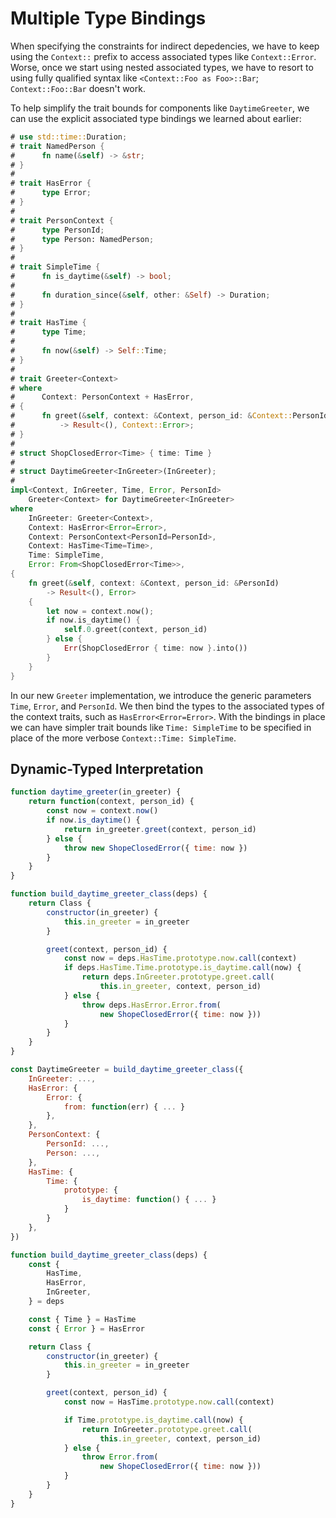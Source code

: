 # Multiple Type Bindings

When specifying the constraints for indirect depedencies, we have to keep using
the `Context::` prefix to access associated types like `Context::Error`. Worse,
once we start using nested associated types, we have to resort to using fully
qualified syntax like `<Context::Foo as Foo>::Bar`; `Context::Foo::Bar` doesn't work.

To help simplify the trait bounds for components like `DaytimeGreeter`, we
can use the explicit associated type bindings we learned about earlier:

```rust
# use std::time::Duration;
# trait NamedPerson {
#      fn name(&self) -> &str;
# }
#
# trait HasError {
#      type Error;
# }
#
# trait PersonContext {
#      type PersonId;
#      type Person: NamedPerson;
# }
#
# trait SimpleTime {
#      fn is_daytime(&self) -> bool;
#
#      fn duration_since(&self, other: &Self) -> Duration;
# }
#
# trait HasTime {
#      type Time;
#
#      fn now(&self) -> Self::Time;
# }
#
# trait Greeter<Context>
# where
#      Context: PersonContext + HasError,
# {
#      fn greet(&self, context: &Context, person_id: &Context::PersonId)
#          -> Result<(), Context::Error>;
# }
#
# struct ShopClosedError<Time> { time: Time }
#
# struct DaytimeGreeter<InGreeter>(InGreeter);
#
impl<Context, InGreeter, Time, Error, PersonId>
    Greeter<Context> for DaytimeGreeter<InGreeter>
where
    InGreeter: Greeter<Context>,
    Context: HasError<Error=Error>,
    Context: PersonContext<PersonId=PersonId>,
    Context: HasTime<Time=Time>,
    Time: SimpleTime,
    Error: From<ShopClosedError<Time>>,
{
    fn greet(&self, context: &Context, person_id: &PersonId)
        -> Result<(), Error>
    {
        let now = context.now();
        if now.is_daytime() {
            self.0.greet(context, person_id)
        } else {
            Err(ShopClosedError { time: now }.into())
        }
    }
}
```

In our new `Greeter` implementation, we introduce the generic parameters
`Time`, `Error`, and `PersonId`. We then bind the types to the associated
types of the context traits, such as `HasError<Error=Error>`. With the
bindings in place we can have simpler trait bounds like `Time: SimpleTime`
to be specified in place of the more verbose `Context::Time: SimpleTime`.

## Dynamic-Typed Interpretation


```javascript
function daytime_greeter(in_greeter) {
    return function(context, person_id) {
        const now = context.now()
        if now.is_daytime() {
            return in_greeter.greet(context, person_id)
        } else {
            throw new ShopeClosedError({ time: now })
        }
    }
}
```

```javascript
function build_daytime_greeter_class(deps) {
    return Class {
        constructor(in_greeter) {
            this.in_greeter = in_greeter
        }

        greet(context, person_id) {
            const now = deps.HasTime.prototype.now.call(context)
            if deps.HasTime.Time.prototype.is_daytime.call(now) {
                return deps.InGreeter.prototype.greet.call(
                    this.in_greeter, context, person_id)
            } else {
                throw deps.HasError.Error.from(
                    new ShopeClosedError({ time: now }))
            }
        }
    }
}
```

```javascript
const DaytimeGreeter = build_daytime_greeter_class({
    InGreeter: ...,
    HasError: {
        Error: {
            from: function(err) { ... }
        },
    },
    PersonContext: {
        PersonId: ...,
        Person: ...,
    },
    HasTime: {
        Time: {
            prototype: {
                is_daytime: function() { ... }
            }
        }
    },
})
```

```javascript
function build_daytime_greeter_class(deps) {
    const {
        HasTime,
        HasError,
        InGreeter,
    } = deps

    const { Time } = HasTime
    const { Error } = HasError

    return Class {
        constructor(in_greeter) {
            this.in_greeter = in_greeter
        }

        greet(context, person_id) {
            const now = HasTime.prototype.now.call(context)

            if Time.prototype.is_daytime.call(now) {
                return InGreeter.prototype.greet.call(
                    this.in_greeter, context, person_id)
            } else {
                throw Error.from(
                    new ShopeClosedError({ time: now }))
            }
        }
    }
}
```
